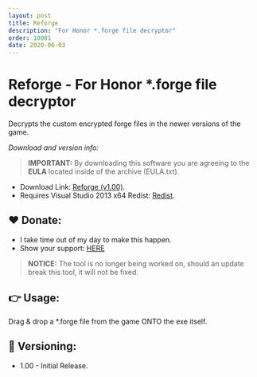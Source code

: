 ```yaml
---
layout: post
title: Reforge
description: "For Honor *.forge file decryptor"
order: 10001
date: 2020-06-03
---
```


# Reforge - For Honor *.forge file decryptor
Decrypts the custom encrypted forge files in the newer versions of the game.

_Download and version info:_

> **IMPORTANT:** By downloading this software you are agreeing to the **EULA** located inside of the archive (EULA.txt).

- Download Link: [Reforge (v1.00)](https://mega.nz/file/9EIkXCoQ#KL5Ru-qTdNZ3VmdzZulTvQ0KGcpJ6VBg8JZu87ETJ-o).
- Requires Visual Studio 2013 x64 Redist: [Redist](https://download.microsoft.com/download/0/5/6/056dcda9-d667-4e27-8001-8a0c6971d6b1/vcredist_x64.exe).

## ❤️ Donate:
- I take time out of my day to make this happen.
- Show your support: [HERE](https://dtzxporter.com/donate)

> **NOTICE:** The tool is no longer being worked on, should an update break this tool, it will not be fixed.

## 👉 Usage:
Drag & drop a *.forge file from the game ONTO the exe itself.

## 📌 Versioning:
- 1.00 - Initial Release.